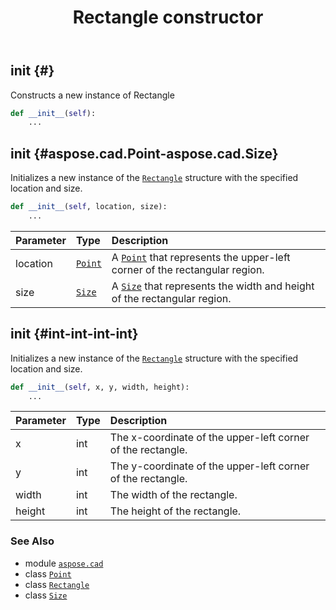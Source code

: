 ﻿---
title: Rectangle constructor
second_title: Aspose.CAD for Python via .NET API References
description: 
type: docs
weight: 10
url: /python-net/aspose.cad/rectangle/__init__/
is_root: false
---

## __init__ {#}

Constructs a new instance of Rectangle



```python
def __init__(self):
    ...
```




## __init__ {#aspose.cad.Point-aspose.cad.Size}

Initializes a new instance of the [`Rectangle`](/cad/python-net/aspose.cad/rectangle) structure with the specified location and size.



```python
def __init__(self, location, size):
    ...
```


| Parameter | Type | Description |
| :- | :- | :- |
| location | [`Point`](/cad/python-net/aspose.cad/point) | A [`Point`](/cad/python-net/aspose.cad/point) that represents the upper-left corner of the rectangular region. |
| size | [`Size`](/cad/python-net/aspose.cad/size) | A [`Size`](/cad/python-net/aspose.cad/size) that represents the width and height of the rectangular region. |


## __init__ {#int-int-int-int}

Initializes a new instance of the [`Rectangle`](/cad/python-net/aspose.cad/rectangle) structure with the specified location and size.



```python
def __init__(self, x, y, width, height):
    ...
```


| Parameter | Type | Description |
| :- | :- | :- |
| x | int | The x-coordinate of the upper-left corner of the rectangle. |
| y | int | The y-coordinate of the upper-left corner of the rectangle. |
| width | int | The width of the rectangle. |
| height | int | The height of the rectangle. |



### See Also
* module [`aspose.cad`](../../)
* class [`Point`](/cad/python-net/aspose.cad/point)
* class [`Rectangle`](/cad/python-net/aspose.cad/rectangle)
* class [`Size`](/cad/python-net/aspose.cad/size)
